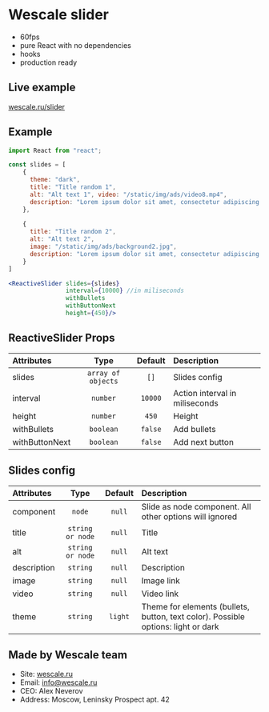 # Wescale slider
- 60fps
- pure React with no dependencies
- hooks
- production ready

## Live example
[wescale.ru/slider](https://wescale.ru/work/reactive_slider)


## Example

```jsx
import React from "react";

const slides = [
    {
      theme: "dark", 
      title: "Title random 1", 
      alt: "Alt text 1", video: "/static/img/ads/video8.mp4", 
      description: "Lorem ipsum dolor sit amet, consectetur adipiscing elit, sed do eiusmod tempor incididunt ut labore et dolore magna aliqua. Ut enim ad minim veniam, quis nostrud exercitation ullamco laboris nisi ut aliquip ex ea commodo consequat. Duis aute irure dolor in reprehenderit in voluptate velit esse cillum dolore eu fugiat nulla pariatur. Excepteur sint occaecat cupidatat non proident, sunt in culpa qui officia deserunt mollit anim id est laborum."
    },
      
    {
      title: "Title random 2", 
      alt: "Alt text 2", 
      image: "/static/img/ads/background2.jpg", 
      description: "Lorem ipsum dolor sit amet, consectetur adipiscing elit, sed do eiusmod tempor incididunt ut labore et dolore magna aliqua. Ut enim ad minim veniam, quis nostrud exercitation ullamco laboris nisi ut aliquip ex ea commodo consequat. Duis aute irure dolor in reprehenderit in voluptate velit esse cillum dolore eu fugiat nulla pariatur. Excepteur sint occaecat cupidatat non proident, sunt in culpa qui officia deserunt mollit anim id est laborum."
    }
]

<ReactiveSlider slides={slides} 
                interval={10000} //in miliseconds
                withBullets 
                withButtonNext  
                height={450}/>
```


## ReactiveSlider Props

| Attributes          |    Type    |     Default      | Description                                                                                                                                          |
| :------------------ | :--------: | :--------------: | :--------------------------------------------------------------------------------------------------------------------------------------------------- |
| slides           |  `array of objects`  |      `[]`      | Slides config                                                                                                       |
| interval           |  `number`  |      `10000`      | Action interval in miliseconds                                                                                   |
| height                |  `number`  | `450` | Height                                                                                                            |
| withBullets             | `boolean`  |      `false`      | Add bullets                                                                                   |
| withButtonNext       | `boolean`  |      `false`      | Add next button                                                                                 |




## Slides config

| Attributes          |    Type    |     Default      | Description                                                                                                                                          |
| :------------------ | :--------: | :--------------: | :--------------------------------------------------------------------------------------------------------------------------------------------------- |
| component           |  `node`  |      `null`      | Slide as node component. All other options will ignored                                                                                                     |
| title           |  `string or node`  |      `null`      | Title                                                                                 |
| alt                |  `string or node`  | `null` | Alt text                                                                                                            |
| description             | `string`  |      `null`      | Description                                                                                |
| image       | `string`  |      `null`      | Image link                                                                          |
| video     | `string` |      `null`      | Video link                                                             |
| theme       | `string`  |      `light`      | Theme for elements (bullets, button, text color). Possible options: light or dark                                                                               |


## Made by Wescale team
- Site: [wescale.ru](wescale.ru)
- Email: info@wescale.ru
- CEO: Alex Neverov
- Address: Moscow, Leninsky Prospect apt. 42
